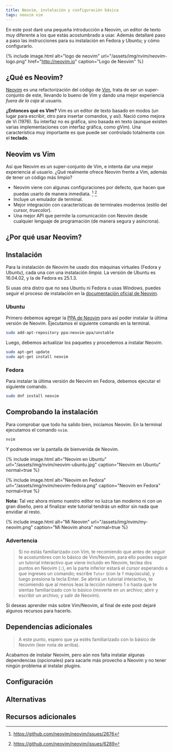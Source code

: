 ```yaml
---
title: Neovim, instalación y configuración básica
tags: neovim vim
---
```


En este post daré una pequeña introducción a Neovim, un editor de texto muy
diferente a los que estás acostumbrado a usar. Además detallaré paso a paso las
instrucciones para su instalación en Fedora y Ubuntu; y cómo configurarlo.

{% include image.html
  alt="logo de neovim"
  url="/assets/img/nvim/neovim-logo.png" 
  href="http://neovim.io"
  caption="Logo de Neovim"
%}

## ¿Qué es Neovim?

[Neovim](https://neovim.io/charter/) es una refactorización del código de
[Vim](http://www.vim.org/), trata de ser un super-conjunto de este, llevando lo
bueno de Vim y dando una mejor experiencia _fuera de la caja_ al usuario.

**¿Entonces qué es Vim?** Vim es un editor de texto basado en modos (un lugar
para escribir, otro para insertar comandos, y así). Nació como mejora de Vi
(1976).  Su interfaz no es gráfica, sino basada en texto (aunque existen varias
implementaciones con interfaz gráfica, como gVim). Una característica muy
importante es que puede ser controlado totalmente con el **teclado**.

## Neovim vs Vim

Así que Neovim es un super-conjunto de Vim, e intenta dar una mejor experiencia
al usuario. ¿Qué realmente ofrece Neovim frente a Vim, además de tener un
código más limpio?

- Neovim viene con algunas configuraciones por defecto, que hacen que puedas
  usarlo de manera inmediata. [^1] [^2]
- Incluye un emulador de terminal.
- Mejor integración con características de terminales modernos (estilo del
  cursor, _truecolor_).
- Una mejor API que permite la comunicación con Neovim desde cualquier lenguaje
  de programación (de manera segura y asíncrona).

[^1]: <https://github.com/neovim/neovim/issues/2676>
[^2]: <https://github.com/neovim/neovim/issues/6289>

## ¿Por qué usar Neovim?

## Instalación

Para la instalación de Neovim he usado dos máquinas virtuales (Fedora y
Ubuntu), cada una con una instalación _limpia_. La versión de Ubuntu es
16.04.02, y la de Fedora es 25.1.3.

Si usas otra distro que no sea Ubuntu ni Fedora o usas Windows, puedes seguir
el proceso de instalación en la [documentación oficial de
Neovim](https://github.com/neovim/neovim/wiki/Installing-Neovim).


### Ubuntu

Primero debemos agregar la [PPA de
Neovim](https://launchpad.net/%7Eneovim-ppa/+archive/ubuntu/unstable) para así
poder instalar la última versión de Neovim. Ejecutamos el siguiente comando en
la terminal.

```sh
sudo add-apt-repository ppa:neovim-ppa/unstable
```

Luego, debemos actualizar los paquetes y procedemos a instalar Neovim.

```sh
sudo apt-get update
sudo apt-get install neovim
```

### Fedora

Para instalar la última versión de Neovim en Fedora, debemos ejecutar el
siguiente comando.

```sh
sudo dnf install neovim
```

## Comprobando la instalación

Para comprobar que todo ha salido bien, iniciamos Neovim. En la terminal ejecutamos el comando `nvim`.

```sh
nvim
```

Y podremos ver la pantalla de bienvenida de Neovim.

{% include image.html
  alt="Neovim en Ubuntu"
  url="/assets/img/nvim/neovim-ubuntu.jpg" 
  caption="Neovim en Ubuntu"
  normal=true
%}

{% include image.html
  alt="Neovim en Fedora"
  url="/assets/img/nvim/neovim-fedora.png" 
  caption="Neovim en Fedora"
  normal=true
%}

**Nota:** Tal vez ahora mismo nuestro editor no luzca tan _moderno_ ni con un
gran diseño, pero al finalizar este tutorial tendrás un editor sin nada que
envidiar al resto.

{% include image.html
  alt="Mi Neovim"
  url="/assets/img/nvim/my-neovim.png" 
  caption="Mi Neovim ahora"
  normal=true
%}

### Advertencia

> Si no estás familiarizado con Vim, te recomiendo que antes de seguir te
> acostumbres con lo básico de Vim/Neovim, para ello puedes seguir un tutorial
> interactivo que viene incluido en Neovim, teclea dos puntos en Neovim (`:`), en
> la parte inferior estará el cursor esperando a que ingreses un comando; escribe
> `Tutor` (con la `T` mayúscula), y luego presiona la tecla Enter. Se abrirá un
> tutorial interactivo, te recomiendo que al menos leas la lección número 1 o hasta que te
> sientas familiarizado con lo básico (moverte en un archivo; abrir y escribir un
> archivo; y salir de Neovim).

Si deseas aprender más sobre Vim/Neovim, al final de este post dejaré algunos
recursos para hacerlo.

## Dependencias adicionales

> A este punto, espero que ya estés familiarizado con lo básico de Neovim (leer
> nota de arriba).

Acabamos de instalar Neovim, pero aún nos falta instalar algunas dependencias
(opcionales) para sacarle más provecho a Neovim y no tener ningún problema al
instalar plugins.
## Configuración

<!-- Mostrar un init.vim minimal -->

## Alternativas

<!-- mencionar otros editores e ides con modo vim (atom, idea, etc) -->

## Recursos adicionales

<!-- links de lugares donde aprender más, mis dotfiles, etc -->
